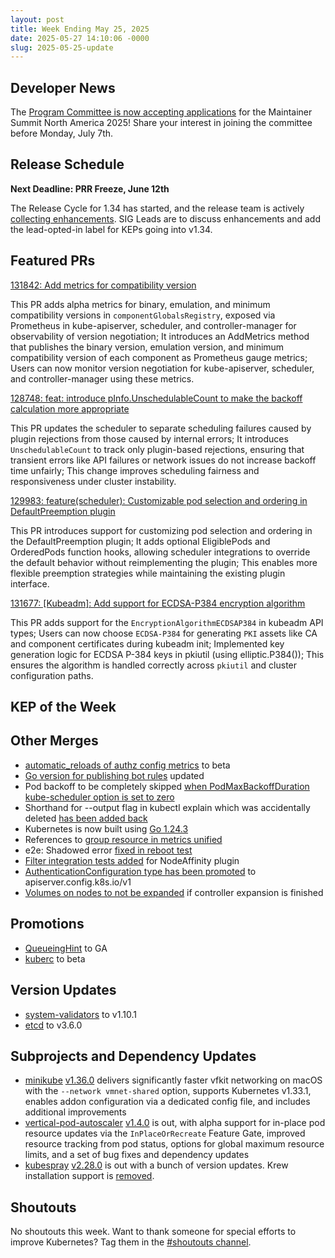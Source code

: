 ```yaml
---
layout: post
title: Week Ending May 25, 2025
date: 2025-05-27 14:10:06 -0000
slug: 2025-05-25-update
---
```


## Developer News

The [Program Committee is now accepting applications](https://docs.google.com/forms/d/e/1FAIpQLScUIRKNaqb1fuNZB4vpfw05fA2wvsHqUWUd9t6nY718pf4WiQ/viewform) for the Maintainer Summit North America 2025! Share your interest in joining the committee before Monday, July 7th.

## Release Schedule

**Next Deadline: PRR Freeze, June 12th**

The Release Cycle for 1.34 has started, and the release team is actively [collecting enhancements](https://github.com/orgs/kubernetes/projects/213/views/1). SIG Leads are to discuss enhancements and add the lead-opted-in label for KEPs going into v1.34.

## Featured PRs

[131842: Add metrics for compatibility version](https://github.com/kubernetes/kubernetes/pull/131842)

This PR adds alpha metrics for binary, emulation, and minimum compatibility versions in `componentGlobalsRegistry`, exposed via Prometheus in kube-apiserver, scheduler, and controller-manager for observability of version negotiation; It introduces an AddMetrics method that publishes the binary version, emulation version, and minimum compatibility version of each component as Prometheus gauge metrics; Users can now monitor version negotiation for kube-apiserver, scheduler, and controller-manager using these metrics.

[128748: feat: introduce pInfo.UnschedulableCount to make the backoff calculation more appropriate](https://github.com/kubernetes/kubernetes/pull/128748)

This PR updates the scheduler to separate scheduling failures caused by plugin rejections from those caused by internal errors; It introduces `UnschedulableCount` to track only plugin-based rejections, ensuring that transient errors like API failures or network issues do not increase backoff time unfairly; This change improves scheduling fairness and responsiveness under cluster instability.

[129983: feature(scheduler): Customizable pod selection and ordering in DefaultPreemption plugin](https://github.com/kubernetes/kubernetes/pull/129983)

This PR introduces support for customizing pod selection and ordering in the DefaultPreemption plugin; It adds optional EligiblePods and OrderedPods function hooks, allowing scheduler integrations to override the default behavior without reimplementing the plugin; This enables more flexible preemption strategies while maintaining the existing plugin interface.

[131677: [Kubeadm]: Add support for ECDSA-P384 encryption algorithm](https://github.com/kubernetes/kubernetes/pull/131677) 

This PR adds support for the `EncryptionAlgorithmECDSAP384` in kubeadm API types; Users can now choose `ECDSA-P384` for generating `PKI` assets like CA and component certificates during kubeadm init; Implemented key generation logic for ECDSA P-384 keys in pkiutil (using elliptic.P384()); This ensures the algorithm is handled correctly across `pkiutil` and cluster configuration paths.

## KEP of the Week


## Other Merges

* [automatic_reloads of authz config metrics](https://github.com/kubernetes/kubernetes/pull/131768) to beta
* [Go version for publishing bot rules](https://github.com/kubernetes/kubernetes/pull/131978) updated
* Pod backoff to be completely skipped [when PodMaxBackoffDuration kube-scheduler option is set to zero](https://github.com/kubernetes/kubernetes/pull/131965)
* Shorthand for --output flag in kubectl explain which was accidentally deleted [has been added back](https://github.com/kubernetes/kubernetes/pull/131962)
* Kubernetes is now built using [Go 1.24.3](https://github.com/kubernetes/kubernetes/pull/131934)
* References to [group resource in metrics unified](https://github.com/kubernetes/kubernetes/pull/131845)
* e2e: Shadowed error [fixed in reboot test](https://github.com/kubernetes/kubernetes/pull/131699)
* [Filter integration tests added](https://github.com/kubernetes/kubernetes/pull/130628) for NodeAffinity plugin
* [AuthenticationConfiguration type has been promoted](https://github.com/kubernetes/kubernetes/pull/131752) to apiserver.config.k8s.io/v1
* [Volumes on nodes to not be expanded](https://github.com/kubernetes/kubernetes/pull/131868) if controller expansion is finished

## Promotions

* [QueueingHint](https://github.com/kubernetes/kubernetes/pull/131973) to GA
* [kuberc](https://github.com/kubernetes/kubernetes/pull/131818) to beta

## Version Updates

* [system-validators](https://github.com/kubernetes/kubernetes/pull/131919) to v1.10.1
* [etcd](https://github.com/kubernetes/kubernetes/pull/131501) to v3.6.0

## Subprojects and Dependency Updates

* [minikube](https://github.com/kubernetes/minikube) [v1.36.0](https://github.com/kubernetes/minikube/releases/tag/v1.36.0) delivers significantly faster vfkit networking on macOS with the `--network vmnet-shared` option, supports Kubernetes v1.33.1, enables addon configuration via a dedicated config file, and includes additional improvements
* [vertical-pod-autoscaler](https://github.com/kubernetes/autoscaler/tree/master/vertical-pod-autoscaler) [v1.4.0](https://github.com/kubernetes/autoscaler/releases/tag/vertical-pod-autoscaler-1.4.0) is out, with alpha support for in-place pod resource updates via the `InPlaceOrRecreate` Feature Gate, improved resource tracking from pod status, options for global maximum resource limits, and a set of bug fixes and dependency updates
* [kubespray](https://github.com/kubernetes-sigs/kubespray) [v2.28.0](https://github.com/kubernetes-sigs/kubespray/releases/tag/v2.28.0) is out with a bunch of version updates. Krew installation support is [removed](https://github.com/kubernetes-sigs/kubespray/pull/11824). 

## Shoutouts

No shoutouts this week.  Want to thank someone for special efforts to improve Kubernetes?  Tag them in the [#shoutouts channel](https://kubernetes.slack.com/archives/C92G08FGD).
